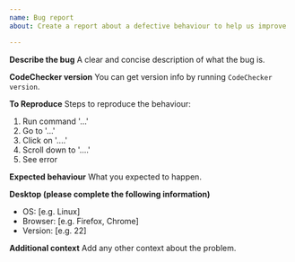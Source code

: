```yaml
---
name: Bug report
about: Create a report about a defective behaviour to help us improve

---
```


**Describe the bug**
A clear and concise description of what the bug is.

**CodeChecker version**
You can get version info by running `CodeChecker version`.

**To Reproduce**
Steps to reproduce the behaviour:

1. Run command '...'
2. Go to '...'
3. Click on '....'
4. Scroll down to '....'
5. See error

**Expected behaviour**
What you expected to happen.

**Desktop (please complete the following information)**
 - OS: [e.g. Linux]
 - Browser: [e.g. Firefox, Chrome]
 - Version: [e.g. 22]

**Additional context**
Add any other context about the problem.

